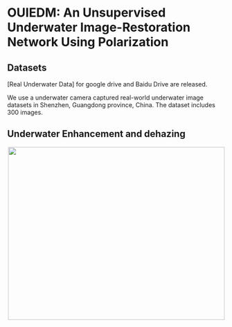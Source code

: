 <div align=left><div>

# OUIEDM: An Unsupervised Underwater Image-Restoration Network Using Polarization

<div align=left><div>

## Datasets
[Real Underwater Data] for google drive and Baidu Drive are released.

We use a underwater camera captured real-world underwater image datasets in Shenzhen, Guangdong province, China. The dataset includes 300 images.
<div align=left><div>
  
## Underwater Enhancement and dehazing

<div align=center><img src="effect.png" width="500" height="400" > 

<div align=left><div>
